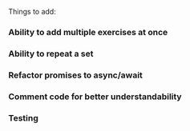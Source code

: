 Things to add:

### Ability to add multiple exercises at once

### Ability to repeat a set

### Refactor promises to async/await

### Comment code for better understandability

### Testing
